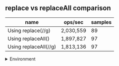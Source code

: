 ## replace vs replaceAll comparison

|name|ops/sec|samples|
|-|-|-|
|Using replace(//g)|2,030,559|89|
|Using replaceAll()|1,897,827|97|
|Using replaceAll(//g)|1,813,136|97|


<details>
<summary>Environment</summary>

* __Machine:__ linux x64 | 2 vCPUs | 6.8GB Mem
* __Run:__ Wed Oct 25 2023 04:39:22 GMT+0000 (Coordinated Universal Time)
</details>

<!--
{"environment":{"platform":"linux","arch":"x64","cpus":2,"totalMemory":6.7597503662109375},"benchmarks":[{"name":"Using replace(//g)","opsSec":2030558.6863702452,"samples":10},{"name":"Using replaceAll()","opsSec":1897826.6590786756,"samples":6},{"name":"Using replaceAll(//g)","opsSec":1813135.862616253,"samples":6}]}-->
